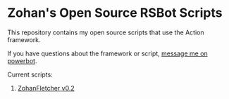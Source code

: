 # Zohan's Open Source RSBot Scripts

This repository contains my open source scripts that use the Action framework.

If you have questions about the framework or script, [message me on powerbot](http://www.powerbot.org/community/user/1225159-zohan-dvir/).

Current scripts:

1. [ZohanFletcher v0.2](http://www.powerbot.org/community/topic/1219254-open-source-zohanfletcher/)